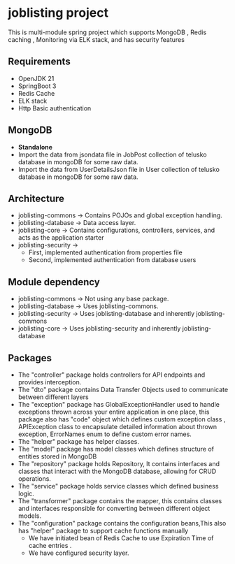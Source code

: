 # joblisting project

This is multi-module spring project which supports MongoDB , Redis caching , Monitoring via ELK stack, and has security features

## Requirements
* OpenJDK 21
* SpringBoot 3
* Redis Cache
* ELK stack
* Http Basic authentication


## MongoDB
* **Standalone**
* Import the data from jsondata file in JobPost collection of telusko database in mongoDB for some raw data.
* Import the data from UserDetailsJson file in User collection of telusko database in mongoDB for some raw data.

## Architecture

- joblisting-commons -> Contains POJOs and global exception handling.
- joblisting-database -> Data access layer.
- joblisting-core -> Contains configurations, controllers, services, and acts as the application starter
- joblisting-security -> 
    - First, implemented authentication from properties file
    - Second, implemented authentication from database users


## Module dependency
- joblisting-commons -> Not using any base package.
- joblisting-database -> Uses joblisting-commons.
- joblisting-security -> Uses joblisting-database and inherently joblisting-commons
- joblisting-core -> Uses joblisting-security and inherently joblisting-database


## Packages
- The "controller" package holds controllers for API endpoints and provides interception.
- The "dto" package contains Data Transfer Objects used to communicate between different layers
- The "exception" package  has GlobalExceptionHandler used to handle exceptions thrown across your entire application in one place, this package also has "code" object which defines custom exception class , APIException class to encapsulate detailed information about thrown exception, ErrorNames enum to define custom error names.
- The "helper" package has helper classes.
- The "model" package has model classes which defines structure of entities stored in MongoDB
- The "repository" package holds Repository, It contains interfaces and classes that interact with the MongoDB database, allowing for CRUD operations.
- The "service" package holds service classes which defined business logic.
- The "transformer" package contains the mapper, this contains classes and interfaces responsible for converting between different object models.
- The "configuration" package contains the configuration beans,This also has "helper" package to support cache functions manually
  - We have initiated bean of Redis Cache to use Expiration Time of cache entries .
  - We have configured security layer.

